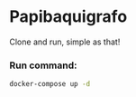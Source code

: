# Papibaquigrafo

Clone and run, simple as that!

### Run command:
```bash
docker-compose up -d
```
